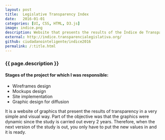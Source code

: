 ```yaml
---
layout: post
title:  Legislative Transparency Index
date:   2016-01-01
categories: [UI, CSS, HTML, D3.js]
image: indice.png
description: Website that presents the results of the Índice de Transparencia (Transparency Index) of Latin American congresses, made by the Red Latinoamericana por la Transparencia Legislativa (Latin American Network for Legislative Transparency).
external: http://indice.transparencialegislativa.org/
github: ciudadanointeligente/indice2016
permalink: /:title.html
---
```


### {{ page.description }}

#### Stages of the project for which I was responsible:
<ul class="list-unstyled linea">
  <li>Wireframes design</li>
  <li>Mockups design</li>
  <li>Site implementation</li>
  <li>Graphic design for diffusion</li>
</ul>

It is a website of graphics that present the results of transparency in a very simple and visual way. Part of the objective was that the graphics were dynamic since the study is carried out every 2 years. Therefore, when the next version of the study is out, you only have to put the new values in and it is ready.

<div class="main-slider">
  <div class="item"><img alt="" src="{{ site.baseurl }}img/content/indice/01.png" class="img-responsive"></div>
  <div class="item"><img alt="" src="{{ site.baseurl }}img/content/indice/02.png" class="img-responsive"></div>
  <div class="item"><img alt="" src="{{ site.baseurl }}img/content/indice/03.png" class="img-responsive"></div>
</div>
